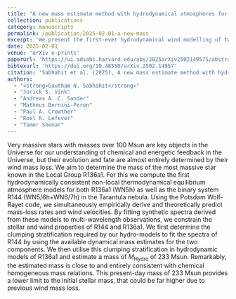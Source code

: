 ```yaml
---
title: "A new mass estimate method with hydrodynamical atmospheres for very massive WNh stars"
collection: publications
category: manuscripts
permalink: /publication/2025-02-01-a-new-mass
excerpt: 'We present the first-ever hydrodynamical wind modelling of two very massive star systems in the Tarantula Nebula, using the PoWR atmosphere code. The first system, R144, is a binary composed of two WNh stars, while the second, R136a1, is the current record holder for the most massive known star in the Local Group. We utilize the next-generation hydrodynamical capabilities of PoWR to simultaneously empirically derive and theoretically predict wind properties for both systems. By coupling wind hydrodynamics with atmosphere modelling, we can also predict a mass of 233 Msun for R136a1.'
date: 2025-02-01
venue: 'arXiv e-prints'
paperurl: 'https://ui.adsabs.harvard.edu/abs/2025arXiv250214957S/abstract'
bibtexurl: 'https://doi.org/10.48550/arXiv.2502.14957'
citation: 'Sabhahit et al. (2025), A new mass estimate method with hydrodynamical atmospheres for very massive WNh stars, arXiv e-prints'
authors:
  - "<strong>Gautham N. Sabhahit</strong>"
  - "Jorick S. Vink"
  - "Andreas A. C. Sander"
  - "Matheus Bernini-Peron"
  - "Paul A. Crowther"
  - "Roel R. Lefever"
  - "Tomer Shenar"
---
```

Very massive stars with masses over 100 Msun are key objects in the Universe for our understanding of chemical and energetic feedback in the Universe, but their evolution and fate are almost entirely determined by their wind mass loss. We aim to determine the mass of the most massive star known in the Local Group R136a1. For this we compute the first hydrodynamically consistent non-local thermodynamical equilibrium atmosphere models for both R136a1 (WN5h) as well as the binary system R144 (WN5/6h+WN6/7h) in the Tarantula nebula. Using the Potsdam Wolf-Rayet code, we simultaneously empirically derive and theoretically predict mass-loss rates and wind velocities. By fitting synthetic spectra derived from these models to multi-wavelength observations, we constrain the stellar and wind properties of R144 and R136a1. We first determine the clumping stratification required by our hydro-models to fit the spectra of R144 by using the available dynamical mass estimates for the two components. We then utilise this clumping stratification in hydrodynamic models of R136a1 and estimate a mass of $M_\mathrm{Hydro}$ of 233 Msun. Remarkably, the estimated mass is close to and entirely consistent with chemical homogeneous mass relations. This present-day mass of 233 Msun provides a lower limit to the initial stellar mass, that could be far higher due to previous wind mass loss.
